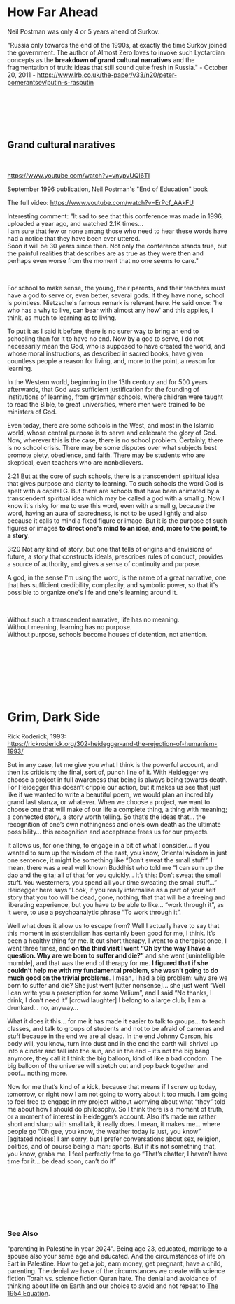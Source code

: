 # How Far Ahead

Neil Postman was only 4 or 5 years ahead of Surkov.

"Russia only towards the end of the 1990s, at exactly the time Surkov joined the government. The author of Almost Zero loves to invoke such Lyotardian concepts as the **breakdown of grand cultural narratives** and the fragmentation of truth: ideas that still sound quite fresh in Russia." - October 20, 2011 - https://www.lrb.co.uk/the-paper/v33/n20/peter-pomerantsev/putin-s-rasputin

&nbsp;

&nbsp;

&nbsp;

## Grand cultural naratives

&nbsp;

https://www.youtube.com/watch?v=vnypvUQl6TI

September 1996 publication, Neil Postman's "End of Education" book

The full video: https://www.youtube.com/watch?v=ErPcf_AAkFU   

Interesting comment: "It sad to see that this conference was made in 1996, uploaded a year ago, and watched 2.1K times...    
I am sure that few or none among those who need to hear these words have had a notice that they have been ever uttered.   
Soon it will be 30 years since then. Not only the conference stands true, but the painful realities that describes are as true as they were then and perhaps even worse from the moment that no one seems to care."


&nbsp;


For school to make sense, the young, their parents, and their teachers
must have a god to serve or, even better, several gods.
If they have none, school is pointless.
Nietzsche's famous remark is relevant here. He said once:
'he who has a why to live, can bear with almost any how'
and this applies, I think, as much to learning as to living.

To put it as I said it before,
there is no surer way to bring an end to schooling than for it to have no end.
Now by a god to serve,
I do not necessarily mean the God,
who is supposed to have created the world,
and whose moral instructions, as described in sacred books,
have given countless people a reason for living,
and, more to the point, a reason for learning.

In the Western world,
beginning in the 13th century and for 500 years afterwards,
that God was sufficient justification for the founding of institutions of learning,
from grammar schools, where children were taught to read the Bible,
to great universities, where men were trained to be ministers of God.

Even today, there are some schools in the West,
and most in the Islamic world, whose central purpose
is to serve and celebrate the glory of God.
Now, wherever this is the case, there is no school problem.
Certainly, there is no school crisis.
There may be some disputes over what subjects best promote piety, obedience, and faith.
There may be students who are skeptical, even teachers who are nonbelievers.

2:21 But at the core of such schools, there is a transcendent spiritual idea
that gives purpose and clarity to learning.
To such schools the word God is spelt with a capital G.
But there are schools that have been animated by a transcendent spiritual idea
which may be called a god with a small g.
Now I know it's risky for me to use this word, even with a small g,
because the word, having an aura of sacredness, is not to be used lightly
and also because it calls to mind a fixed figure or image.
But it is the purpose of such figures or images
**to direct one's mind to an idea,
and, more to the point, to a story**.

3:20 Not any kind of story,
but one that tells of origins and envisions of future,
a story that constructs ideals, prescribes rules of conduct,
provides a source of authority, and gives a sense of continuity and purpose.

A god, in the sense I'm using the word, is the name of a great narrative,
one that has sufficient credibility, complexity, and symbolic power,
so that it's possible to organize one's life and one's learning around it.

&nbsp;



Without such a transcendent narrative, life has no meaning.    
Without meaning, learning has no purpose.    
Without purpose, schools become houses of detention, not attention.    

&nbsp;

&nbsp;

&nbsp;

&nbsp;

# Grim, Dark Side

Rick Roderick, 1993:      
https://rickroderick.org/302-heidegger-and-the-rejection-of-humanism-1993/      

But in any case, let me give you what I think is the powerful account, and then its criticism; the final, sort of, punch line of it. With Heidegger we choose a project in full awareness that being is always being towards death. For Heidegger this doesn’t cripple our action, but it makes us see that just like if we wanted to write a beautiful poem, we would plan an incredibly grand last stanza, or whatever. When we choose a project, we want to choose one that will make of our life a complete thing, a thing with meaning; a connected story, a story worth telling. So that’s the ideas that… the recognition of one’s own nothingness and one’s own death as the ultimate possibility… this recognition and acceptance frees us for our projects.

It allows us, for one thing, to engage in a bit of what I consider… if you wanted to sum up the wisdom of the east, you know, Oriental wisdom in just one sentence, it might be something like “Don’t sweat the small stuff”. I mean, there was a real well known Buddhist who told me “I can sum up the dao and the gita; all of that for you quickly… It’s this: Don’t sweat the small stuff. You westerners, you spend all your time sweating the small stuff…” Heidegger here says “Look, if you really internalise as a part of your self story that you too will be dead, gone, nothing, that that will be a freeing and liberating experience, but you have to be able to like… “work through it”, as it were, to use a psychoanalytic phrase “To work through it”.

Well what does it allow us to escape from? Well I actually have to say that this moment in existentialism has certainly been good for me, I think. It’s been a healthy thing for me. It cut short therapy, I went to a therapist once, I went three times, and **on the third visit I went “Oh by the way I have a question. Why are we born to suffer and die?”** and she went \[unintelligible mumble\], and that was the end of therapy for me. **I figured that if she couldn’t help me with my fundamental problem, she wasn’t going to do much good on the trivial problems**. I mean, I had a big problem: why are we born to suffer and die? She just went \[utter nonsense\]… she just went “Well I can write you a prescription for some Valium”, and I said “No thanks, I drink, I don’t need it” \[crowd laughter\] I belong to a large club; I am a drunkard… no, anyway…

What it does it this… for me it has made it easier to talk to groups… to teach classes, and talk to groups of students and not to be afraid of cameras and stuff because in the end we are all dead. In the end Johnny Carson, his body will, you know, turn into dust and in the end the earth will shrivel up into a cinder and fall into the sun, and in the end – it’s not the big bang anymore, they call it I think the big balloon, kind of like a bad condom. The big balloon of the universe will stretch out and pop back together and poof… nothing more.

Now for me that’s kind of a kick, because that means if I screw up today, tomorrow, or right now I am not going to worry about it too much. I am going to feel free to engage in my project without worrying about what “they” told me about how I should do philosophy. So I think there is a moment of truth, or a moment of interest in Heidegger’s account. Also it’s made me rather short and sharp with smalltalk, it really does. I mean, it makes me… where people go “Oh gee, you know, the weather today is just, you know” \[agitated noises\] I am sorry, but I prefer conversations about sex, religion, politics, and of course being a man: sports. But if it’s not something that, you know, grabs me, I feel perfectly free to go “That’s chatter, I haven’t have time for it… be dead soon, can’t do it”

&nbsp;

&nbsp;

&nbsp;

&nbsp;

### See Also

"parenting in Palestine in year 2024". Being age 23, educated, marriage to a spouse also your same age and educated. And the circumstances of life on Eart in Palestine. How to get a job, earn money, get pregnant, have a child, parenting. The denial we have of the circumstances we create with science fiction Torah vs. science fiction Quran hate. The denial and avoidance of thinking about life on Earth and our choice to avoid and not repeat to [The 1954 Equation](/Quotes_Pile/Martin_Luther_King_Jr_quotes0.md).
